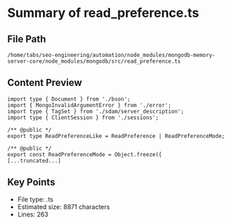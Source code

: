 # Summary of read_preference.ts
  
## File Path
`/home/tabs/seo-engineering/automation/node_modules/mongodb-memory-server-core/node_modules/mongodb/src/read_preference.ts`

## Content Preview
```
import type { Document } from './bson';
import { MongoInvalidArgumentError } from './error';
import type { TagSet } from './sdam/server_description';
import type { ClientSession } from './sessions';

/** @public */
export type ReadPreferenceLike = ReadPreference | ReadPreferenceMode;

/** @public */
export const ReadPreferenceMode = Object.freeze({
[...truncated...]
```

## Key Points
- File type: .ts
- Estimated size: 8871 characters
- Lines: 263
